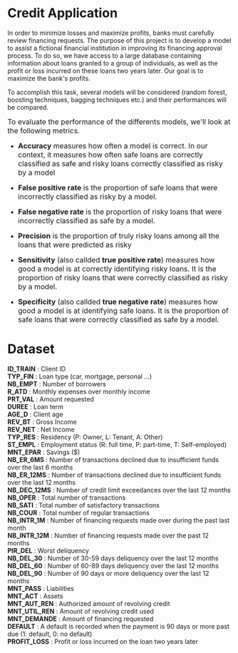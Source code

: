 # Credit Application

In order to minimize losses and maximize profits, banks must carefully review financing requests. 
The purpose of this project is to develop a model to assist a fictional financial institution in improving its financing approval process. 
To do so, we have access to a large database containing information about loans granted to a group of individuals, as well as the profit or loss incurred on these loans two years later. 
Our goal is to maximize the bank's profits.      


To accomplish this task, several models will be considered (random forest, boosting techniques, bagging techniques etc.) and their performances will be compared.   



<font size="3"> To evaluate the performance of the differents models, we'll look at the following metrics. </font>  

- <font size="3"> **Accuracy** measures how often a model is correct. In our context, it measures how often safe loans are correctly classified as safe and risky loans correctly classified as risky by a model </font>     

- <font size="3"> **False positive rate** is the proportion of safe loans that were incorrectly classified as risky by a model. </font>    

- <font size="3"> **False negative rate** is the proportion of risky loans that were incorrectly classified as safe by a model. </font>   

- <font size="3"> **Precision** is the proportion of truly risky loans among all the loans that were predicted as risky </font>     

- <font size="3"> **Sensitivity** (also callded **true positive rate**) measures how good a model is at correctly identifying risky loans. It is the proportion of risky loans that were correctly classified as risky by a model.  </font>     

- <font size="3"> **Specificity** (also callded **true negative rate**) measures how good a model is at identifying safe loans. It is the proportion of safe loans that were correctly classified as safe by a model. </font>








# Dataset      

**ID_TRAIN** : Client ID   
**TYP_FIN** : Loan type (car, mortgage, personal ...)     
**NB_EMPT** : Number of borrowers      
**R_ATD** : Monthly expenses over monthly income        
**PRT_VAL** : Amount requested      
**DUREE** : Loan term       
**AGE_D** : Client age        
**REV_BT** : Gross Income       
**REV_NET** : Net Income        
**TYP_RES** : Residency (P: Owner, L: Tenant, A: Other)       
**ST_EMPL** : Employment status (R: full time, P: part-time, T: Self-employed)        
**MNT_EPAR** : Savings ($)         
**NB_ER_6MS** : Number of transactions declined due to insufficient funds over the last 6 months     
**NB_ER_12MS** : Number of transactions declined due to insufficient funds over the last 12 months       
**NB_DEC_12MS** : Number of credit limit exceedances over the last 12 months       
**NB_OPER** : Total number of transactions      
**NB_SATI** : Total number of satisfactory transactions        
**NB_COUR** : Total number of regular transactions         
**NB_INTR_1M** : Number of financing requests made over during the past last month          
**NB_INTR_12M** : Number of financing requests made over the past 12 months         
**PIR_DEL** : Worst deliquency         
**NB_DEL_30** : Number of 30-59 days deliquency over the last 12 months     
**NB_DEL_60** : Number of 60-89 days deliquency over the last 12 months     
**NB_DEL_90** : Number of 90 days or more deliquency over the last 12 months         
**MNT_PASS** : Liabilities        
**MNT_ACT** : Assets      
**MNT_AUT_REN** : Authorized amount of revolving credit        
**MNT_UTIL_REN** : Amount of revolving credit used          
**MNT_DEMANDE** : Amount of financing requested    
**DEFAULT** : A default is recorded when the payment is 90 days or more past due (1: default, 0: no default)      
**PROFIT_LOSS** : Profit or loss incurred on the loan two years later     




